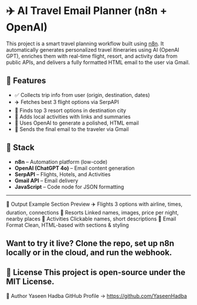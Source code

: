 # ✈️ AI Travel Email Planner (n8n + OpenAI)

This project is a smart travel planning workflow built using [n8n](https://n8n.io/). It automatically generates personalized travel itineraries using AI (OpenAI GPT), enriches them with real-time flight, resort, and activity data from public APIs, and delivers a fully formatted HTML email to the user via Gmail.

## 🚀 Features

- ✅ Collects trip info from user (origin, destination, dates)
- ✈️ Fetches best 3 flight options via SerpAPI
- 🏨 Finds top 3 resort options in destination city
- 🎯 Adds local activities with links and summaries
- 🤖 Uses OpenAI to generate a polished, HTML email
- 📩 Sends the final email to the traveler via Gmail

## 🧰 Stack

- **n8n** – Automation platform (low-code)
- **OpenAI (ChatGPT 4o)** – Email content generation
- **SerpAPI** – Flights, Hotels, and Activities
- **Gmail API** – Email delivery
- **JavaScript** – Code node for JSON formatting

---


📸 Output Example
Section	Preview
✈️ Flights	3 options with airline, times, duration, connections
🏨 Resorts	Linked names, images, price per night, nearby places
🎯 Activities	Clickable names, short descriptions
📧 Email Format	Clean, HTML-based with sections & styling

Want to try it live? Clone the repo, set up n8n locally or in the cloud, and run the webhook.
------

📄 License
This project is open-source under the MIT License.
------
🤝 Author
Yaseen Hadba
GitHub Profile → https://github.com/YaseenHadba


